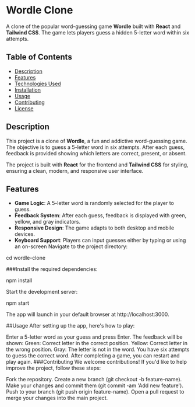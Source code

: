 # Wordle Clone

A clone of the popular word-guessing game **Wordle** built with **React** and **Tailwind CSS**. The game lets players guess a hidden 5-letter word within six attempts.

## Table of Contents
- [Description](#description)
- [Features](#features)
- [Technologies Used](#technologies-used)
- [Installation](#installation)
- [Usage](#usage)
- [Contributing](#contributing)
- [License](#license)

## Description

This project is a clone of **Wordle**, a fun and addictive word-guessing game. The objective is to guess a 5-letter word in six attempts. After each guess, feedback is provided showing which letters are correct, present, or absent.

The project is built with **React** for the frontend and **Tailwind CSS** for styling, ensuring a clean, modern, and responsive user interface.

## Features
- **Game Logic**: A 5-letter word is randomly selected for the player to guess.
- **Feedback System**: After each guess, feedback is displayed with green, yellow, and gray indicators.
- **Responsive Design**: The game adapts to both desktop and mobile devices.
- **Keyboard Support**: Players can input guesses either by typing or using an on-screen 
Navigate to the project directory:

cd wordle-clone

###Install the required dependencies:

npm install

Start the development server:

npm start

The app will launch in your default browser at http://localhost:3000.

##Usage
After setting up the app, here's how to play:

Enter a 5-letter word as your guess and press Enter.
The feedback will be shown:
Green: Correct letter in the correct position.
Yellow: Correct letter in the wrong position.
Gray: The letter is not in the word.
You have six attempts to guess the correct word.
After completing a game, you can restart and play again.
###Contributing
We welcome contributions! If you'd like to help improve the project, follow these steps:

Fork the repository.
Create a new branch (git checkout -b feature-name).
Make your changes and commit them (git commit -am 'Add new feature').
Push to your branch (git push origin feature-name).
Open a pull request to merge your changes into the main project.
